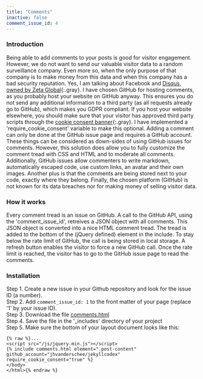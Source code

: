```yaml
---
title: "Comments"
inactive: false
comment_issue_id: 4
---
```


### Introduction

Being able to add comments to your posts is good for visitor engagement. However, we do not want to send our valuable visitor data to a random surveillance company. Even more so, when the only purpose of that company is to make money from this data and when this company has a bad security reputation. Yes, I am talking about Facebook and [Disqus, owned by Zeta Global](https://www.ghacks.net/2017/12/06/disqus-commenting-platform-sold-to-big-data-and-analytics-firm-zeta-global/){:.gray}. I have chosen GitHub for hosting comments, as you probably host your website on GitHub anyway. This ensures you do not send any additional information to a third party (as all requests already go to GitHub), which makes you GDPR compliant. If you host your website elsewhere, you should make sure that your visitor has approved third party scripts through the [cookie consent banner](/without-plugin/cookie-consent/){:.gray}. I have implemented a 'require_cookie_consent' variable to make this optional. Adding a comment can only be done at the GitHub issue page and requires a GitHub account. These things can be considered as down-sides of using GitHub issues for comments. However, this solution does allow you to fully customize the comment tread with CSS and HTML and to moderate all comments. Additionally, GitHub issues allow commenters to write markdown, automatically escaped code, use custom links, an avatar and their own images. Another plus is that the comments are being stored next to your code, exactly where they belong. Finally, the chosen platform (GitHub) is not known for its data breaches nor for making money of selling visitor data.


### How it works

Every comment tread is an issue on GitHub. A call to the GitHub API, using the 'comment_issue_id', retreives a JSON object with all comments. This JSON object is converted into a nice HTML comment tread. The tread is added to the bottom of the (jQuery defined) element in the include. To stay below the rate limit of GitHub, the call is being stored in local storage. A refresh button enables the visitor to force a new GitHub call. Once the rate limit is reached, the visitor has to go to the GitHub issue page to read the comments.

### Installation

Step 1. Create a new issue in your Github repository and look for the issue ID (a number).
<br />Step 2. Add `comment_issue_id: 1` to the front matter of your page (replace '1' by your issue ID).
<br />Step 3. Download the file [comments.html](https://raw.githubusercontent.com/jhvanderschee/jekyllcodex/gh-pages/_includes/comments.html)
<br />Step 4. Save the file in the '_includes' directory of your project
<br />Step 5. Make sure the bottom of your layout document looks like this:

```
{% raw %}...
<script src="/js/jquery.min.js"></script>
{% include comments.html element=".post-content" github_account="jhvanderschee/jekyllcodex" require_cookie_consent="true" %}
</body>
</html>{% endraw %}
```